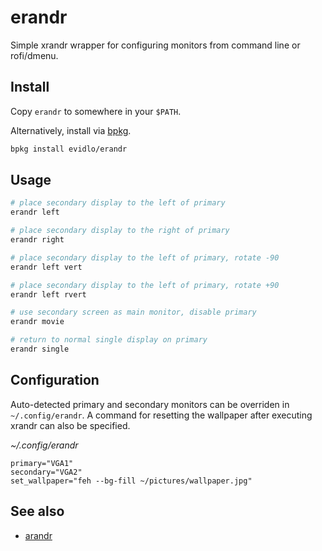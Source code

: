 # erandr

Simple xrandr wrapper for configuring monitors from command line or rofi/dmenu.

## Install

Copy `erandr` to somewhere in your `$PATH`.

Alternatively, install via [bpkg](https://github.com/bpkg/bpkg).

``` bash
bpkg install evidlo/erandr
```

## Usage

``` bash
# place secondary display to the left of primary
erandr left

# place secondary display to the right of primary
erandr right

# place secondary display to the left of primary, rotate -90
erandr left vert

# place secondary display to the left of primary, rotate +90
erandr left rvert

# use secondary screen as main monitor, disable primary
erandr movie

# return to normal single display on primary
erandr single
```

## Configuration

Auto-detected primary and secondary monitors can be overriden in `~/.config/erandr`.  A command for resetting the wallpaper after executing xrandr can also be specified.

*~/.config/erandr*
```
primary="VGA1"
secondary="VGA2"
set_wallpaper="feh --bg-fill ~/pictures/wallpaper.jpg"
```
## See also

- [arandr](https://christian.amsuess.com/tools/arandr/)
